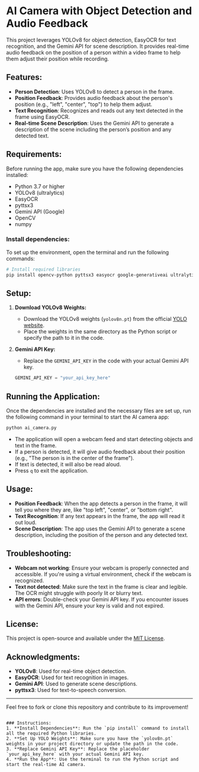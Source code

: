 # AI Camera with Object Detection and Audio Feedback

This project leverages YOLOv8 for object detection, EasyOCR for text recognition, and the Gemini API for scene description. It provides real-time audio feedback on the position of a person within a video frame to help them adjust their position while recording.

## Features:
- **Person Detection**: Uses YOLOv8 to detect a person in the frame.
- **Position Feedback**: Provides audio feedback about the person's position (e.g., "left", "center", "top") to help them adjust.
- **Text Recognition**: Recognizes and reads out any text detected in the frame using EasyOCR.
- **Real-time Scene Description**: Uses the Gemini API to generate a description of the scene including the person’s position and any detected text.

## Requirements:
Before running the app, make sure you have the following dependencies installed:

- Python 3.7 or higher
- YOLOv8 (ultralytics)
- EasyOCR
- pyttsx3
- Gemini API (Google)
- OpenCV
- numpy

### Install dependencies:

To set up the environment, open the terminal and run the following commands:

```bash
# Install required libraries
pip install opencv-python pyttsx3 easyocr google-generativeai ultralytics numpy
```

## Setup:

1. **Download YOLOv8 Weights:**
   - Download the YOLOv8 weights (`yolov8n.pt`) from the official [YOLO website](https://github.com/ultralytics/yolov8).
   - Place the weights in the same directory as the Python script or specify the path to it in the code.

2. **Gemini API Key:**
   - Replace the `GEMINI_API_KEY` in the code with your actual Gemini API key.

   ```python
   GEMINI_API_KEY = "your_api_key_here"
   ```

## Running the Application:

Once the dependencies are installed and the necessary files are set up, run the following command in your terminal to start the AI camera app:

```bash
python ai_camera.py
```

- The application will open a webcam feed and start detecting objects and text in the frame.
- If a person is detected, it will give audio feedback about their position (e.g., "The person is in the center of the frame").
- If text is detected, it will also be read aloud.
- Press `q` to exit the application.

## Usage:

- **Position Feedback**: When the app detects a person in the frame, it will tell you where they are, like "top left", "center", or "bottom right".
- **Text Recognition**: If any text appears in the frame, the app will read it out loud.
- **Scene Description**: The app uses the Gemini API to generate a scene description, including the position of the person and any detected text.

## Troubleshooting:

- **Webcam not working**: Ensure your webcam is properly connected and accessible. If you're using a virtual environment, check if the webcam is recognized.
- **Text not detected**: Make sure the text in the frame is clear and legible. The OCR might struggle with poorly lit or blurry text.
- **API errors**: Double-check your Gemini API key. If you encounter issues with the Gemini API, ensure your key is valid and not expired.

## License:

This project is open-source and available under the [MIT License](LICENSE).

## Acknowledgments:

- **YOLOv8**: Used for real-time object detection.
- **EasyOCR**: Used for text recognition in images.
- **Gemini API**: Used to generate scene descriptions.
- **pyttsx3**: Used for text-to-speech conversion.

---

Feel free to fork or clone this repository and contribute to its improvement!

```

### Instructions:
1. **Install Dependencies**: Run the `pip install` command to install all the required Python libraries.
2. **Set Up YOLO Weights**: Make sure you have the `yolov8n.pt` weights in your project directory or update the path in the code.
3. **Replace Gemini API Key**: Replace the placeholder `your_api_key_here` with your actual Gemini API key.
4. **Run the App**: Use the terminal to run the Python script and start the real-time AI camera.

